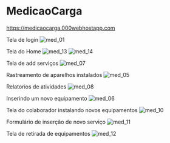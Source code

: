 # MedicaoCarga
https://medicaocarga.000webhostapp.com

Tela de login
![med_01](https://user-images.githubusercontent.com/80224977/137232866-79e986b0-7581-437a-ac45-96ec6304d5e1.PNG)

Tela do Home
![med_13](https://user-images.githubusercontent.com/80224977/137232901-e5d0c1a0-ed8d-4251-8ded-20ae89a5643f.PNG)
![med_14](https://user-images.githubusercontent.com/80224977/137233170-26224d24-99d7-43d0-b262-263f8051181c.PNG)


Tela de add serviços
![med_07](https://user-images.githubusercontent.com/80224977/137232930-938276a1-0afd-4aa1-a2b3-2300883f523d.PNG)

Rastreamento de aparelhos instalados
![med_05](https://user-images.githubusercontent.com/80224977/137232993-2d53c21f-90c7-4272-afac-82cd0fdcee84.PNG)

Relatorios de atividades
![med_08](https://user-images.githubusercontent.com/80224977/137233041-3954a123-6674-485d-bbcc-14d3d3c6f7a8.PNG)

Inserindo um novo equipamento
![med_06](https://user-images.githubusercontent.com/80224977/137233409-b7f94217-cd87-483a-b260-947437cc3764.PNG)


Tela do colaborador instalando novos equipamentos
![med_10](https://user-images.githubusercontent.com/80224977/137233259-f783bf5e-0c0b-474b-a156-4b726dc75bba.PNG)

Formulário de inserção de novo serviço
![med_11](https://user-images.githubusercontent.com/80224977/137233290-dc4fe82c-5561-46d6-974c-58d107c3fc0d.PNG)

Tela de retirada de equipamentos 
![med_12](https://user-images.githubusercontent.com/80224977/137233307-c86a5228-d1ec-4afe-b52f-8483f72b3168.PNG)

